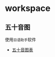 # workspace

## 五十音图

使用`日语助手`软件

- [五十音图表](https://zh.m.wikipedia.org/wiki/%E4%BA%94%E5%8D%81%E9%9F%B3#%E4%BA%94%E5%8D%81%E9%9F%B3)
